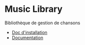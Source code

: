 # Music Library

Bibliothèque de gestion de chansons


* [Doc d'installation](Installation.md)
* [Documentation](Documentation.md)